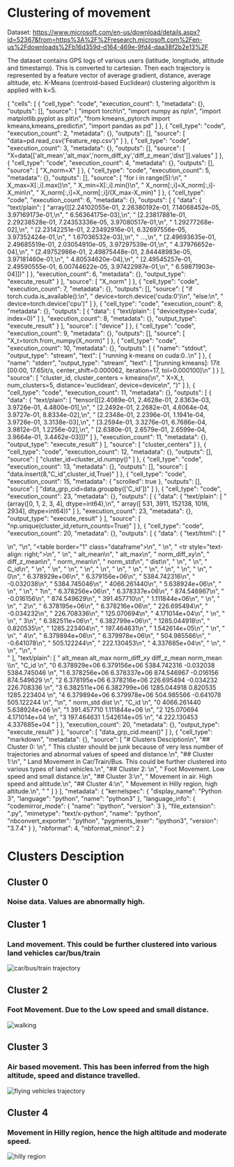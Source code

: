 # Clustering of movement
Dataset: https://www.microsoft.com/en-us/download/details.aspx?id=52367&from=https%3A%2F%2Fresearch.microsoft.com%2Fen-us%2Fdownloads%2Fb16d359d-d164-469e-9fd4-daa38f2b2e13%2F

The dataset contains GPS logs of various users (latitude, longitude, altitude and timestamp). This is converted to cartesian. 
Then each trajectory is represented by a feature vector of average gradient, distance, average altitude, etc. K-Means (centroid-based Euclidean) clustering algorithm is applied with k=5.

{
 "cells": [
  {
   "cell_type": "code",
   "execution_count": 1,
   "metadata": {},
   "outputs": [],
   "source": [
    "import torch\n",
    "import numpy as np\n",
    "import matplotlib.pyplot as plt\n",
    "from kmeans_pytorch import kmeans,kmeans_predict\n",
    "import pandas as pd"
   ]
  },
  {
   "cell_type": "code",
   "execution_count": 2,
   "metadata": {},
   "outputs": [],
   "source": [
    "data=pd.read_csv('Feature_rep.csv')"
   ]
  },
  {
   "cell_type": "code",
   "execution_count": 3,
   "metadata": {},
   "outputs": [],
   "source": [
    "X=data[['alt_mean','alt_max','norm_diff_xy','diff_z_mean','dist']].values"
   ]
  },
  {
   "cell_type": "code",
   "execution_count": 4,
   "metadata": {},
   "outputs": [],
   "source": [
    "X_norm=X"
   ]
  },
  {
   "cell_type": "code",
   "execution_count": 5,
   "metadata": {},
   "outputs": [],
   "source": [
    "for i in range(5):\n",
    "    X_max=X[:,i].max()\n",
    "    X_min=X[:,i].min()\n",
    "    X_norm[:,i]=X_norm[:,i]-X_min\n",
    "    X_norm[:,i]=X_norm[:,i]/(X_max-X_min)"
   ]
  },
  {
   "cell_type": "code",
   "execution_count": 6,
   "metadata": {},
   "outputs": [
    {
     "data": {
      "text/plain": [
       "array([[2.24102055e-01, 2.26380192e-01, 7.14068452e-05, 3.97169173e-01,\n",
       "        6.56364175e-03],\n",
       "       [2.23817881e-01, 2.29238528e-01, 7.24353336e-05, 3.97080517e-01,\n",
       "        1.29277268e-02],\n",
       "       [2.23142251e-01, 2.23492916e-01, 6.32697556e-05, 3.97352424e-01,\n",
       "        1.67036532e-03],\n",
       "       ...,\n",
       "       [2.49693635e-01, 2.49685519e-01, 2.03054910e-05, 3.97297539e-01,\n",
       "        4.37976652e-04],\n",
       "       [2.49752986e-01, 2.49875448e-01, 2.84448983e-05, 3.97181460e-01,\n",
       "        4.80534620e-04],\n",
       "       [2.49545257e-01, 2.49590555e-01, 6.00744622e-05, 3.97422987e-01,\n",
       "        6.59871903e-04]])"
      ]
     },
     "execution_count": 6,
     "metadata": {},
     "output_type": "execute_result"
    }
   ],
   "source": [
    "X_norm"
   ]
  },
  {
   "cell_type": "code",
   "execution_count": 7,
   "metadata": {},
   "outputs": [],
   "source": [
    "if torch.cuda.is_available():\n",
    "    device=torch.device('cuda:0')\n",
    "else:\n",
    "    device=torch.device('cpu')"
   ]
  },
  {
   "cell_type": "code",
   "execution_count": 8,
   "metadata": {},
   "outputs": [
    {
     "data": {
      "text/plain": [
       "device(type='cuda', index=0)"
      ]
     },
     "execution_count": 8,
     "metadata": {},
     "output_type": "execute_result"
    }
   ],
   "source": [
    "device"
   ]
  },
  {
   "cell_type": "code",
   "execution_count": 9,
   "metadata": {},
   "outputs": [],
   "source": [
    "X_t=torch.from_numpy(X_norm)"
   ]
  },
  {
   "cell_type": "code",
   "execution_count": 10,
   "metadata": {},
   "outputs": [
    {
     "name": "stdout",
     "output_type": "stream",
     "text": [
      "running k-means on cuda:0..\n"
     ]
    },
    {
     "name": "stderr",
     "output_type": "stream",
     "text": [
      "[running kmeans]: 17it [00:00, 17.65it/s, center_shift=0.000062, iteration=17, tol=0.000100]\n"
     ]
    }
   ],
   "source": [
    "cluster_id, cluster_centers = kmeans(\n",
    "    X=X_t, num_clusters=5, distance='euclidean', device=device\n",
    ")"
   ]
  },
  {
   "cell_type": "code",
   "execution_count": 11,
   "metadata": {},
   "outputs": [
    {
     "data": {
      "text/plain": [
       "tensor([[2.4089e-01, 2.4628e-01, 2.8363e-03, 3.9726e-01, 4.4800e-01],\n",
       "        [2.2492e-01, 2.2682e-01, 4.6064e-04, 3.9727e-01, 8.8334e-02],\n",
       "        [2.2348e-01, 2.2396e-01, 1.1941e-04, 3.9726e-01, 3.3138e-03],\n",
       "        [3.2594e-01, 3.3276e-01, 6.7686e-04, 3.9812e-01, 1.2256e-02],\n",
       "        [2.6380e-01, 2.6579e-01, 2.6599e-04, 3.9664e-01, 3.4462e-03]])"
      ]
     },
     "execution_count": 11,
     "metadata": {},
     "output_type": "execute_result"
    }
   ],
   "source": [
    "cluster_centers"
   ]
  },
  {
   "cell_type": "code",
   "execution_count": 12,
   "metadata": {},
   "outputs": [],
   "source": [
    "cluster_id=cluster_id.numpy()"
   ]
  },
  {
   "cell_type": "code",
   "execution_count": 13,
   "metadata": {},
   "outputs": [],
   "source": [
    "data.insert(8,\"C_id\",cluster_id,True)"
   ]
  },
  {
   "cell_type": "code",
   "execution_count": 15,
   "metadata": {
    "scrolled": true
   },
   "outputs": [],
   "source": [
    "data_grp_cid=data.groupby(['C_id'])"
   ]
  },
  {
   "cell_type": "code",
   "execution_count": 23,
   "metadata": {},
   "outputs": [
    {
     "data": {
      "text/plain": [
       "(array([0, 1, 2, 3, 4], dtype=int64),\n",
       " array([   531,   3911, 152138,   1016,   2934], dtype=int64))"
      ]
     },
     "execution_count": 23,
     "metadata": {},
     "output_type": "execute_result"
    }
   ],
   "source": [
    "np.unique(cluster_id,return_counts=True)"
   ]
  },
  {
   "cell_type": "code",
   "execution_count": 20,
   "metadata": {},
   "outputs": [
    {
     "data": {
      "text/html": [
       "<div>\n",
       "<style scoped>\n",
       "    .dataframe tbody tr th:only-of-type {\n",
       "        vertical-align: middle;\n",
       "    }\n",
       "\n",
       "    .dataframe tbody tr th {\n",
       "        vertical-align: top;\n",
       "    }\n",
       "\n",
       "    .dataframe thead th {\n",
       "        text-align: right;\n",
       "    }\n",
       "</style>\n",
       "<table border=\"1\" class=\"dataframe\">\n",
       "  <thead>\n",
       "    <tr style=\"text-align: right;\">\n",
       "      <th></th>\n",
       "      <th>alt_mean</th>\n",
       "      <th>alt_max</th>\n",
       "      <th>norm_diff_xy</th>\n",
       "      <th>diff_z_mean</th>\n",
       "      <th>norm_mean</th>\n",
       "      <th>norm_std</th>\n",
       "      <th>dist</th>\n",
       "    </tr>\n",
       "    <tr>\n",
       "      <th>C_id</th>\n",
       "      <th></th>\n",
       "      <th></th>\n",
       "      <th></th>\n",
       "      <th></th>\n",
       "      <th></th>\n",
       "      <th></th>\n",
       "      <th></th>\n",
       "    </tr>\n",
       "  </thead>\n",
       "  <tbody>\n",
       "    <tr>\n",
       "      <td>0</td>\n",
       "      <td>6.378929e+06</td>\n",
       "      <td>6.379156e+06</td>\n",
       "      <td>5384.742316</td>\n",
       "      <td>-0.032038</td>\n",
       "      <td>5384.745046</td>\n",
       "      <td>4066.261440</td>\n",
       "      <td>5.638924e+06</td>\n",
       "    </tr>\n",
       "    <tr>\n",
       "      <td>1</td>\n",
       "      <td>6.378256e+06</td>\n",
       "      <td>6.378337e+06</td>\n",
       "      <td>874.546967</td>\n",
       "      <td>-0.016156</td>\n",
       "      <td>874.549629</td>\n",
       "      <td>391.457710</td>\n",
       "      <td>1.111844e+06</td>\n",
       "    </tr>\n",
       "    <tr>\n",
       "      <td>2</td>\n",
       "      <td>6.378195e+06</td>\n",
       "      <td>6.378216e+06</td>\n",
       "      <td>226.695494</td>\n",
       "      <td>-0.034232</td>\n",
       "      <td>226.708336</td>\n",
       "      <td>125.070694</td>\n",
       "      <td>4.171014e+04</td>\n",
       "    </tr>\n",
       "    <tr>\n",
       "      <td>3</td>\n",
       "      <td>6.382511e+06</td>\n",
       "      <td>6.382799e+06</td>\n",
       "      <td>1285.044918</td>\n",
       "      <td>0.820535</td>\n",
       "      <td>1285.223404</td>\n",
       "      <td>197.464631</td>\n",
       "      <td>1.542614e+05</td>\n",
       "    </tr>\n",
       "    <tr>\n",
       "      <td>4</td>\n",
       "      <td>6.379894e+06</td>\n",
       "      <td>6.379978e+06</td>\n",
       "      <td>504.985566</td>\n",
       "      <td>-0.641078</td>\n",
       "      <td>505.122244</td>\n",
       "      <td>222.130453</td>\n",
       "      <td>4.337685e+04</td>\n",
       "    </tr>\n",
       "  </tbody>\n",
       "</table>\n",
       "</div>"
      ],
      "text/plain": [
       "          alt_mean       alt_max  norm_diff_xy  diff_z_mean    norm_mean  \\\n",
       "C_id                                                                       \n",
       "0     6.378929e+06  6.379156e+06   5384.742316    -0.032038  5384.745046   \n",
       "1     6.378256e+06  6.378337e+06    874.546967    -0.016156   874.549629   \n",
       "2     6.378195e+06  6.378216e+06    226.695494    -0.034232   226.708336   \n",
       "3     6.382511e+06  6.382799e+06   1285.044918     0.820535  1285.223404   \n",
       "4     6.379894e+06  6.379978e+06    504.985566    -0.641078   505.122244   \n",
       "\n",
       "         norm_std          dist  \n",
       "C_id                             \n",
       "0     4066.261440  5.638924e+06  \n",
       "1      391.457710  1.111844e+06  \n",
       "2      125.070694  4.171014e+04  \n",
       "3      197.464631  1.542614e+05  \n",
       "4      222.130453  4.337685e+04  "
      ]
     },
     "execution_count": 20,
     "metadata": {},
     "output_type": "execute_result"
    }
   ],
   "source": [
    "data_grp_cid.mean()"
   ]
  },
  {
   "cell_type": "markdown",
   "metadata": {},
   "source": [
    "# Clusters Desciption\n",
    "## Cluster 0: \n",
    "    This cluster should be junk because of very less number of trajectories and abnormal values of speed and distance.\n",
    "## Cluster 1:\n",
    "    Land Movement in Car/Train/Bus. This could be further clustered into various types of land vehicles.\n",
    "## Cluster 2: \n",
    "    Foot Movement. Low speed and small distance.\n",
    "## Cluster 3:\n",
    "    Movement in air. High speed and altitude.\n",
    "## Cluster 4:\n",
    "    Movement in Hilly region, high altitude.\n",
    "    "
   ]
  }
 ],
 "metadata": {
  "kernelspec": {
   "display_name": "Python 3",
   "language": "python",
   "name": "python3"
  },
  "language_info": {
   "codemirror_mode": {
    "name": "ipython",
    "version": 3
   },
   "file_extension": ".py",
   "mimetype": "text/x-python",
   "name": "python",
   "nbconvert_exporter": "python",
   "pygments_lexer": "ipython3",
   "version": "3.7.4"
  }
 },
 "nbformat": 4,
 "nbformat_minor": 2
}

# Clusters Desciption
   ## Cluster 0
   ### Noise data. Values are abnormally high.
   ## Cluster 1
   ### Land movement. This could be further clustered into various land vehicles car/bus/train
   ![car/bus/train trajectory](car-bus-train.png?raw=true)
   ## Cluster 2
   ### Foot Movement. Due to the Low speed and small distance.
   ![walking](walking.png?raw=true)
   ## Cluster 3
   ### Air based movement. This has been inferred from the high altitude, speed and distance travelled.
   ![flying vehicles trajectory](flying.png?raw=true)
   ## Cluster 4
   ### Movement in Hilly region, hence the high altitude and moderate speed.
   ![hilly region](hilly.png?raw=true)

